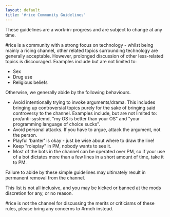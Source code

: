 ```yaml
---
layout: default
title: '#rice Community Guidelines'
---
```


<p class="text-danger text-center">These guidelines are a work-in-progress and are subject to change at any time.</p>

\#rice is a community with a strong focus on technology - whilst being mainly a ricing channel, other related topics surrounding technology are generally acceptable. However, prolonged discussion of other less-related topics is discouraged. Examples include but are not limited to:

* Sex
* Drug use
* Religious beliefs

Otherwise, we generally abide by the following behaviours.

* Avoid intentionally trying to invoke arguments/drama. This includes bringing up controversial topics purely for the sake of bringing said controversy to the channel. Examples include, but are not limited to: pro/anti-systemd, "my OS is better than your OS" and "your programming language of choice sucks".
* Avoid personal attacks. If you have to argue, attack the argument, not the person.
* Playful 'banter' is okay - just be wise about where to draw the line!
* Keep "roleplay" in PM, nobody wants to see it.
* Most of the bots in the channel can be operated over PM, so if your use of a bot dictates more than a few lines in a short amount of time, take it to PM.

Failure to abide by these simple guidelines may ultimately result in permanent removal from the channel.

This list is not all inclusive, and you may be kicked or banned at the mods discretion for any, or no reason.

\#rice is not the channel for discussing the merits or criticisms of these rules, please bring any concerns to #rmch instead.

